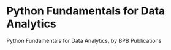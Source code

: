 # Python Fundamentals for Data Analytics
 Python Fundamentals for Data Analytics, by BPB Publications
